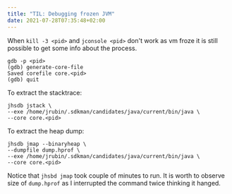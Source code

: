 ```yaml
---
title: "TIL: Debugging frozen JVM"
date: 2021-07-28T07:35:48+02:00
---
```


When `kill -3 <pid>` and `jconsole <pid>` don't work as vm froze it is still possible
to get some info about the process.

```
gdb -p <pid>
(gdb) generate-core-file
Saved corefile core.<pid>
(gdb) quit
```


To extract the stacktrace:
```
jhsdb jstack \
--exe /home/jrubin/.sdkman/candidates/java/current/bin/java \
--core core.<pid>
```

To extract the heap dump:
```
jhsdb jmap --binaryheap \
--dumpfile dump.hprof \
--exe /home/jrubin/.sdkman/candidates/java/current/bin/java \
--core core.<pid>
```

Notice that `jhsbd jmap` took couple of minutes to run. It is worth to observe size of `dump.hprof` as I interrupted the command twice thinking it hanged.
